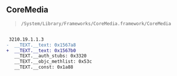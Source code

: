 ## CoreMedia

> `/System/Library/Frameworks/CoreMedia.framework/CoreMedia`

```diff

 3210.19.1.1.3
-  __TEXT.__text: 0x1567a8
+  __TEXT.__text: 0x1567b0
   __TEXT.__auth_stubs: 0x3320
   __TEXT.__objc_methlist: 0x53c
   __TEXT.__const: 0x1a88

```
